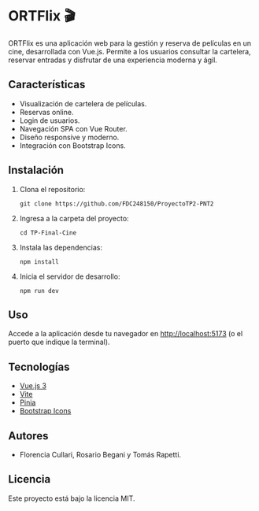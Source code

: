 # ORTFlix 🎬

ORTFlix es una aplicación web para la gestión y reserva de películas en un cine, desarrollada con Vue.js. Permite a los usuarios consultar la cartelera, reservar entradas y disfrutar de una experiencia moderna y ágil.

## Características

- Visualización de cartelera de películas.
- Reservas online.
- Login de usuarios.
- Navegación SPA con Vue Router.
- Diseño responsive y moderno.
- Integración con Bootstrap Icons.

## Instalación

1. Clona el repositorio:
   ```
   git clone https://github.com/FDC248150/ProyectoTP2-PNT2 
   ```
2. Ingresa a la carpeta del proyecto:
   ```
   cd TP-Final-Cine
   ```
3. Instala las dependencias:
   ```
   npm install
   ```
4. Inicia el servidor de desarrollo:
   ```
   npm run dev
   ```

## Uso

Accede a la aplicación desde tu navegador en [http://localhost:5173](http://localhost:5173) (o el puerto que indique la terminal).

## Tecnologías

- [Vue.js 3](https://vuejs.org/)
- [Vite](https://vitejs.dev/)
- [Pinia](https://pinia.vuejs.org/)
- [Bootstrap Icons](https://icons.getbootstrap.com/)

## Autores

- Florencia Cullari, Rosario Begani y Tomás Rapetti.

## Licencia

Este proyecto está bajo la licencia MIT.